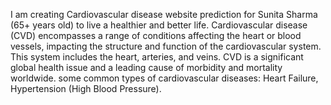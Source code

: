 I am creating Cardiovascular disease website prediction for Sunita Sharma (65+ years old) to live a healthier and better life.
Cardiovascular disease (CVD) encompasses a range of conditions affecting the heart or blood vessels, impacting the structure and function of the cardiovascular system. This system includes the heart, arteries, and veins. CVD is a significant global health issue and a leading cause of morbidity and mortality worldwide.
some common types of cardiovascular diseases: Heart Failure, Hypertension (High Blood Pressure).




